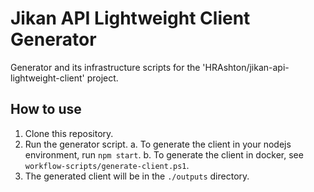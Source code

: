 # Jikan API Lightweight Client Generator

Generator and its infrastructure scripts for the 'HRAshton/jikan-api-lightweight-client' project.

## How to use

1. Clone this repository.
2. Run the generator script.
  a. To generate the client in your nodejs environment, run `npm start`.
  b. To generate the client in docker, see `workflow-scripts/generate-client.ps1`.
3. The generated client will be in the `./outputs` directory.
